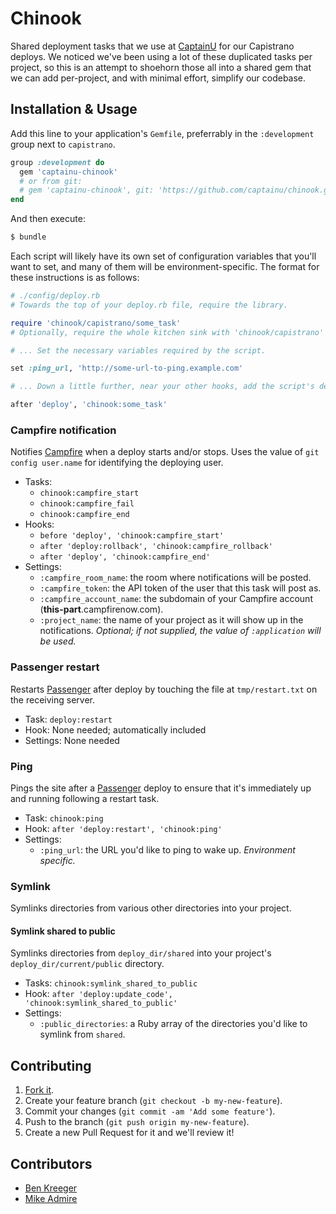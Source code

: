 # Chinook

Shared deployment tasks that we use at [CaptainU](http://captainu.com) for our Capistrano deploys. We noticed we've been using a lot of these duplicated tasks per project, so this is an attempt to shoehorn those all into a shared gem that we can add per-project, and with minimal effort, simplify our codebase.

## Installation & Usage

Add this line to your application's `Gemfile`, preferrably in the `:development` group next to `capistrano`.

``` ruby
group :development do
  gem 'captainu-chinook'
  # or from git:
  # gem 'captainu-chinook', git: 'https://github.com/captainu/chinook.git'
end
```

And then execute:

``` bash
$ bundle
```

Each script will likely have its own set of configuration variables that you'll want to set, and many of them will be environment-specific. The format for these instructions is as follows:

``` ruby
# ./config/deploy.rb
# Towards the top of your deploy.rb file, require the library.

require 'chinook/capistrano/some_task'
# Optionally, require the whole kitchen sink with 'chinook/capistrano'

# ... Set the necessary variables required by the script.

set :ping_url, 'http://some-url-to-ping.example.com'

# ... Down a little further, near your other hooks, add the script's deployment task hook.

after 'deploy', 'chinook:some_task'
```

### Campfire notification

Notifies [Campfire](https://campfirenow.com) when a deploy starts and/or stops. Uses the value of `git config user.name` for identifying the deploying user.

* Tasks:
    - `chinook:campfire_start`
    - `chinook:campfire_fail`
    - `chinook:campfire_end`
* Hooks:
    - `before 'deploy', 'chinook:campfire_start'`
    - `after 'deploy:rollback', 'chinook:campfire_rollback'`
    - `after 'deploy', 'chinook:campfire_end'`
* Settings:
    - `:campfire_room_name`: the room where notifications will be posted.
    - `:campfire_token`: the API token of the user that this task will post as.
    - `:campfire_account_name`: the subdomain of your Campfire account (**this-part**.campfirenow.com).
    - `:project_name`: the name of your project as it will show up in the notifications. *Optional; if not supplied, the value of `:application` will be used.*

### Passenger restart

Restarts [Passenger](https://phusionpassenger.com) after deploy by touching the file at `tmp/restart.txt` on the receiving server.

* Task: `deploy:restart`
* Hook: None needed; automatically included
* Settings: None needed

### Ping

Pings the site after a [Passenger](phusionpassenger.com) deploy to ensure that it's immediately up and running following a restart task.

* Task: `chinook:ping`
* Hook: `after 'deploy:restart', 'chinook:ping'`
* Settings:
    - `:ping_url`: the URL you'd like to ping to wake up. *Environment specific.*

### Symlink

Symlinks directories from various other directories into your project.

#### Symlink shared to public

Symlinks directories from `deploy_dir/shared` into your project's `deploy_dir/current/public` directory.

* Tasks: `chinook:symlink_shared_to_public`
* Hook: `after 'deploy:update_code', 'chinook:symlink_shared_to_public'`
* Settings:
    - `:public_directories`: a Ruby array of the directories you'd like to symlink from `shared`.

## Contributing

1. [Fork it](https://github.com/captainu/chinook/fork).
2. Create your feature branch (`git checkout -b my-new-feature`).
3. Commit your changes (`git commit -am 'Add some feature'`).
4. Push to the branch (`git push origin my-new-feature`).
5. Create a new Pull Request for it and we'll review it!

## Contributors

- [Ben Kreeger](https://github.com/kreeger)
- [Mike Admire](https://github.com/mikeadmire)
